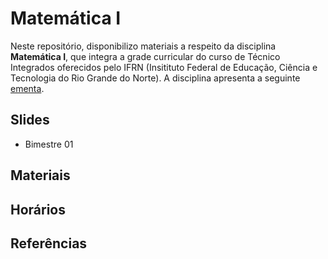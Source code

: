 # Matemática I
Neste repositório, disponibilizo materiais a respeito da disciplina **Matemática I**, que integra a grade curricular do curso de Técnico Integrados oferecidos pelo IFRN (Insitituto Federal de Educação, Ciência e Tecnologia do Rio Grande do Norte). A disciplina apresenta a seguinte [ementa](./ementa.md).
## Slides 
- Bimestre 01
## Materiais
## Horários
## Referências
